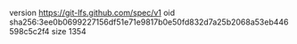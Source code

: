 version https://git-lfs.github.com/spec/v1
oid sha256:3ee0b0699227156df51e71e9817b0e50fd832d7a25b2068a53eb446598c5c2f4
size 1354
